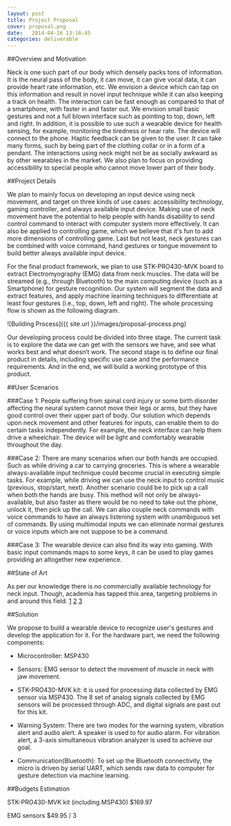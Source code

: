 ```yaml
---
layout: post
title: Project Proposal
cover: proposal.png
date:   2014-04-16 13:16:45
categories: deliverable
---
```


##Overview and Motivation

Neck is one such part of our body which densely packs tons of information. It is the neural pass of the body, it can move, it can give vocal data, it can provide heart rate information, etc. We envision a device which can tap on this information and result in novel input technique while it can also keeping a track on health. The interaction can be fast enough as compared to that of a smartphone, with faster in and faster out. We envision small basic gestures and not a full blown interface such as pointing to top, down, left and right. In addition, it is possible to use such a  wearable device for health sensing, for example, monitoring the tiredness or hear rate. The device will connect to the phone. Haptic feedback can be given to the user. It can take many forms, such by being part of the clothing collar or in a form of a pendant. The interactions using neck might not be as socially awkward as by other wearables in the market. We also plan to focus on providing accessibility to special people who cannot move lower part of their body.   

##Project Details

We plan to mainly focus on developing an input device using neck movement, and target on three kinds of use cases: accessibility technology, gaming controller, and always available input device. Making use of neck movement have the potential to help people with hands disability to send control command to interact with computer system more effectively. It can also be applied to controlling game, which we believe that it's fun to add more dimensions of controlling game. Last but not least, neck gestures can be combined with voice command, hand gestures or tongue movement to build better always available input device.

For the final product framework, we plan to use STK-PRO430-MVK board to extract Electromyography (EMG) data from neck muscles. The data will be streamed (e.g., through Bluetooth) to the main computing device (such as a Smartphone) for gesture recognition. Our system will segment the data and extract features, and apply machine learning techniques to differentiate at least four gestures (i.e., top, down, left and right). The whole processing flow is shown as the following diagram.

![Building Process]({{ site.url }}/images/proposal-process.png)

Our developing process could be divided into three stage. The current task is to explore the data we can get with the sensors we have, and see what works best and what doesn’t work. The second stage is to define our final product in details, including specific use case and the performance requirements. And in the end, we will build a working prototype of this product. 

##User Scenarios

###Case 1: 
People suffering from spinal cord injury or some birth disorder affecting the neural system cannot move their legs or arms, but they have good control over their upper part of body. Our solution which depends upon neck movement and other features for inputs, can enable them to do certain tasks independently. For example, the neck interface can help them drive a wheelchair. The device will be light and comfortably wearable throughout the day. 

###Case 2: 
There are many scenarios when our both hands are occupied. Such as while driving a car to carrying groceries. This is where a wearable always-available input technique could become crucial in executing simple tasks. For example, while driving we can use the neck input to control music (previous, stop/start, next). Another scenario could be to pick up a call when both the hands are busy. This method will not only be always-available, but also faster as there would be no need to take out the phone, unlock it, then pick up the call. We can also couple neck commands with voice commands to have an always listening system with unambiguous set of commands. By using multimodal inputs we can eliminate normal gestures or voice inputs which are not suppose to be a command. 

###Case 3: 
The wearable device can also find its way into gaming. With basic input commands maps to some keys, it can be used to play games providing an altogether new experience. 

##State of Art

As per our knowledge there is no commercially available technology for neck input. Though, academia has tapped this area, targeting problems in and around this field. [1][1] [2][2] [3][3]

##Solution

We propose to build a wearable device to recognize user's gestures and develop the application for it. For the hardware part, we need the following components:

* Microcontroller: MSP430

* Sensors: EMG sensor to detect the movement of muscle in neck with jaw movement.

* STK-PRO430-MVK kit: it is used for processing data collected by EMG sensor via MSP430. The 8 set of analog signals collected by EMG sensors will be processed through ADC, and digital signals are past out for this kit. 

* Warning System: There are two modes for the warning system, vibration alert and audio alert. A speaker is used to for audio alarm. For vibration alert, a 3-axis simultaneous vibration analyzer is used to achieve our goal. 

* Communication(Bluetooth): To set up the Bluetooth connectivity, the micro is driven by serial UART, which sends raw data to computer for gesture detection via machine learning. 

##Budgets Estimation

STK-PRO430-MVK kit (including MSP430) $169.97

EMG sensors $49.95 / 3




[1]: http://ieeexplore.ieee.org/stamp/stamp.jsp?arnumber=05333323 "Zhang Xu, Chen Xiang, Vuokko Lantz, Yang Ji-hai, and Wang Kong-qiao, “Exploration on the Feasibility of Building Muscle-Computer Interfaces using Neck and Shoulder Motions”, 31st Annual International Conference of the IEEE EMBS Minneapolis, Minnesota, USA, September 2-6, 2009"

[2]: http://link.springer.com/article/10.1007%2FBF02481172 "Kyoobin Lee, Dong-Soo Kwon, “Wearable master device for spinal injured persons as a control device for motorized wheelchairs”, Artif Life Robotics (2000) 4:182-187"

[3]: http://ieeexplore.ieee.org/stamp/stamp.jsp?arnumber=04627455 "Matthew R. Williams, Robert F. Kirsch, “Evaluation of Head Orientation and Neck Muscle EMG Signals as Command Inputs to a Human-Computer Interface for Individuals with High Tetraplegia“, IEEE Trans Neural Syst Rehabil Eng. 2008 October ; 16(5): 485–496. doi:10.1109/TNSRE."



